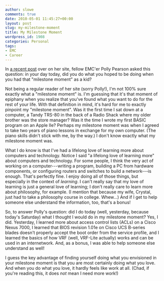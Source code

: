 ```yaml
---
author: slowe
comments: true
date: 2010-05-01 11:45:27+00:00
layout: post
slug: my-milestone-moment
title: My Milestone Moment
wordpress_id: 1908
categories: Personal
tags:
- EMC
- Career
---
```


In [a recent post](http://www.pollypearson.com/main/2010/04/day-in-the-life-of-employment-branding.html) over on her site, fellow EMC'er Polly Pearson asked this question: in your day today, did you do what you hoped to be doing when you had that "milestone moment" as a kid?

Not being a regular reader of her site (sorry Polly!), I'm not 100% sure exactly what a "milestone moment" is. I'm guessing that it's that moment of epiphany when you realize that you've found what you want to do for the rest of your life. With that definition in mind, it's hard for me to exactly pinpoint my "milestone moment". Was it the first time I sat down at a computer, a Tandy TRS-80 in the back of a Radio Shack where my older brother was the store manager? Was it the time I wrote my first BASIC program on an Apple IIe? Perhaps my milestone moment was when I agreed to take two years of piano lessons in exchange for my own computer. (The piano skills didn't stick with me, by the way.) I don't know exactly what my milestone moment was.

What I do know is that I've had a lifelong love of learning more about computers and technology. Notice I said "a lifelong love of learning more" about computers and technology. For some people, I think the very act of working on a computer---writing a program, building a PC from hardware components, or configuring routers and switches to build a network---is enough. That's perfectly fine. I enjoy doing all of those things, but especially in the context of _learning_. I can't really say that my love of learning is just a general love of learning; I don't really care to learn more about philosophy, for example. (I mention that because my wife, Crystal, just had to take a philosophy course in college. Whew...) And if I get to help someone else understand the information, too, that's a bonus!

So, to answer Polly's question: did I do today (well, yesterday, because today's Saturday) what I thought I would do in my milestone moment? Yes, I did. Yesterday, I learned more about access control lists (ACLs) on a Cisco Nexus 7000, I learned that BIOS revision 1.01e on Cisco UCS B-series blades doesn't properly accept the boot order from the service profile, and I learned the basics of how VRF (well, VRF-Lite actually) works and can be used in an internetwork. And, as a bonus, I was able to help someone else understand as well!

I guess the key advantage of finding yourself doing what you envisioned in your milestone moment is that you are most certainly doing what you love. And when you do what you love, it hardly feels like work at all. (Chad, if you're reading this, it does _not_ mean I need more work!)
